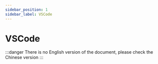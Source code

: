 ```yaml
---
sidebar_position: 1
sidebar_label: VSCode
---
```


# VSCode

:::danger
There is no English version of the document, please check the Chinese version
:::
